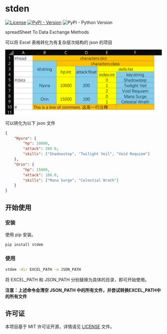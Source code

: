 # stden
[![License](https://img.shields.io/badge/license-MIT-blue.svg)](https://github.com/iccues/stdem/blob/main/LICENSE)
[![PyPI - Version](https://img.shields.io/pypi/v/stdem)](https://pypi.org/project/stdem/)
![PyPI - Python Version](https://img.shields.io/pypi/pyversions/stdem)


spreadSheet To Data Exchange Methods

可以将 Excel 表格转化为有复杂层次结构的 json 的项目

![](https://github.com/iccues/stdem/blob/main/docs/image/example.png)

可以转化为以下 json 文件

```json
{
    "Nyxra": {
        "hp": 10000,
        "attack": 200.0,
        "skills": ["Shadowstep", "Twilight Veil", "Void Requiem"]
    },
    "Orin": {
        "hp": 15000,
        "attack": 100.0,
        "skills": ["Mana Surge", "Celestial Wrath"]
    }
}
```

## 开始使用

### 安装

使用 pip 安装。

```bash
pip install stdem
```

### 使用

```bash
stdem -dir EXCEL_PATH -o JSON_PATH
```

将 EXCEL_PATH 和 JSON_PATH 分别替换为具体的目录，即可开始使用。

**注意：上述命令会清空 JSON_PATH 中的所有文件，并尝试转换EXCEL_PATH中的所有文件**

## 许可证

本项目基于 MIT 许可证开源，详情请见 [LICENSE](https://github.com/iccues/stdem/blob/main/LICENSE) 文件。
